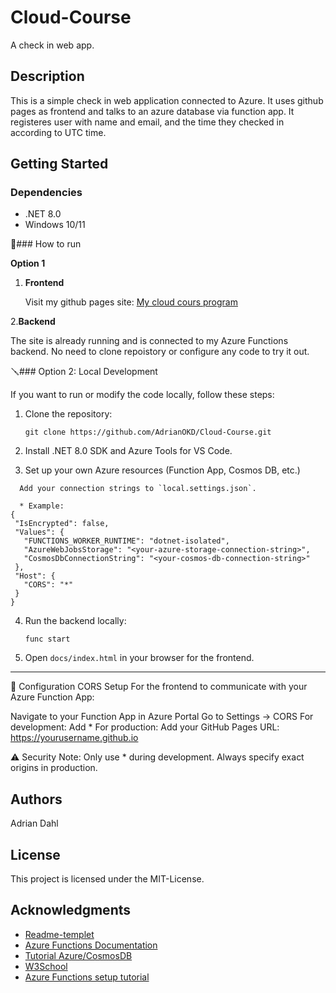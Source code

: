 # Cloud-Course

A check in web app.

## Description

This is a simple check in web application connected to Azure. 
It uses github pages as frontend and talks to an azure database via function app.
It registeres user with name and email, and the time they checked in according to UTC time. 

## Getting Started

### Dependencies

* .NET 8.0
* Windows 10/11

🚀### How to run

**Option 1**

 1. **Frontend**

    Visit my github pages site:
    [My cloud cours program](https://adrianokd.github.io/Cloud-Course)

 2.**Backend**
    
The site is already running and is connected to my Azure Functions backend.
No need to clone repoistory or configure any code to try it out.
    

🪛### Option 2: Local Development 

If you want to run or modify the code locally, follow these steps:

1. Clone the repository:
   ```
   git clone https://github.com/AdrianOKD/Cloud-Course.git
   ```

2. Install .NET 8.0 SDK and Azure Tools for VS Code.

3. Set up your own Azure resources (Function App, Cosmos DB, etc.)
 ```
   Add your connection strings to `local.settings.json`.

   * Example:
{
  "IsEncrypted": false,
  "Values": {
    "FUNCTIONS_WORKER_RUNTIME": "dotnet-isolated",
    "AzureWebJobsStorage": "<your-azure-storage-connection-string>",
    "CosmosDbConnectionString": "<your-cosmos-db-connection-string>"
  },
  "Host": {
    "CORS": "*"
  }
}
 ```
4. Run the backend locally:
   ```
   func start
   ```
5. Open `docs/index.html` in your browser for the frontend.

---

🔧 Configuration
CORS Setup
For the frontend to communicate with your Azure Function App:

Navigate to your Function App in Azure Portal
Go to Settings → CORS
For development: Add *
For production: Add your GitHub Pages URL: https://yourusername.github.io

⚠️ Security Note: Only use * during development. Always specify exact origins in production.
## Authors

Adrian Dahl

## License

This project is licensed under the MIT-License.

## Acknowledgments
* [Readme-templet](https://gist.github.com/DomPizzie/7a5ff55ffa9081f2de27c315f5018afc)
* [Azure Functions Documentation](https://learn.microsoft.com/en-us/azure/azure-functions)
* [Tutorial Azure/CosmosDB](https://learn.microsoft.com/en-us/azure/azure-functions/how-to-create-function-vs-code?pivots=programming-language-csharp)
* [W3School](https://www.w3schools.com)
* [Azure Functions setup tutorial](https://www.youtube.com/watch?v=_9moXcR2Suo)
